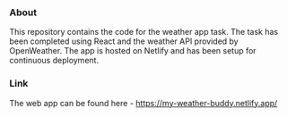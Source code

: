 ### About

This repository contains the code for the weather app task. The task has been completed using React and the weather API provided by OpenWeather. The app is hosted on Netlify and has been setup for continuous deployment.

### Link
The web app can be found here - https://my-weather-buddy.netlify.app/
